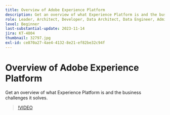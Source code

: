 ```yaml
---
title: Overview of Adobe Experience Platform
description: Get an overview of what Experience Platform is and the business challenges it solves.
role: Leader, Architect, Developer, Data Architect, Data Engineer, Admin, User
level: Beginner
last-substantial-update: 2023-11-14
jira: KT-4804
thumbnail: 32797.jpg
exl-id: ce870a27-4ae4-4132-8e21-ef82be32c94f
---
```

# Overview of Adobe Experience Platform

Get an overview of what Experience Platform is and the business challenges it solves.

>[!VIDEO](https://video.tv.adobe.com/v/32797?learn=on&enablevpops)


